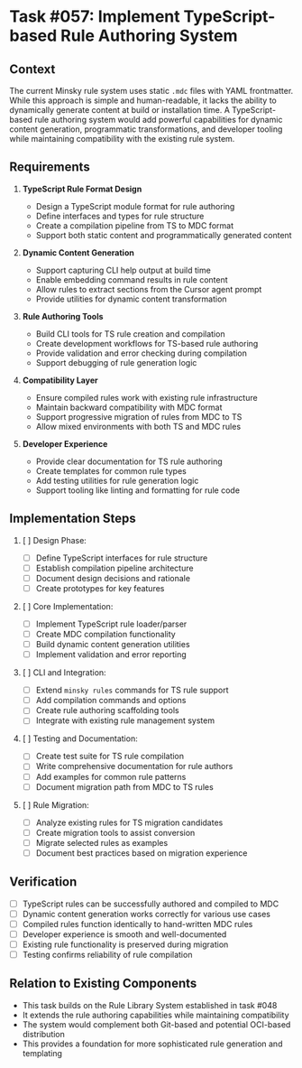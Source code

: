 # Task #057: Implement TypeScript-based Rule Authoring System

## Context

The current Minsky rule system uses static `.mdc` files with YAML frontmatter. While this approach is simple and human-readable, it lacks the ability to dynamically generate content at build or installation time. A TypeScript-based rule authoring system would add powerful capabilities for dynamic content generation, programmatic transformations, and developer tooling while maintaining compatibility with the existing rule system.

## Requirements

1. **TypeScript Rule Format Design**

   - Design a TypeScript module format for rule authoring
   - Define interfaces and types for rule structure
   - Create a compilation pipeline from TS to MDC format
   - Support both static content and programmatically generated content

2. **Dynamic Content Generation**

   - Support capturing CLI help output at build time
   - Enable embedding command results in rule content
   - Allow rules to extract sections from the Cursor agent prompt
   - Provide utilities for dynamic content transformation

3. **Rule Authoring Tools**

   - Build CLI tools for TS rule creation and compilation
   - Create development workflows for TS-based rule authoring
   - Provide validation and error checking during compilation
   - Support debugging of rule generation logic

4. **Compatibility Layer**

   - Ensure compiled rules work with existing rule infrastructure
   - Maintain backward compatibility with MDC format
   - Support progressive migration of rules from MDC to TS
   - Allow mixed environments with both TS and MDC rules

5. **Developer Experience**
   - Provide clear documentation for TS rule authoring
   - Create templates for common rule types
   - Add testing utilities for rule generation logic
   - Support tooling like linting and formatting for rule code

## Implementation Steps

1. [ ] Design Phase:

   - [ ] Define TypeScript interfaces for rule structure
   - [ ] Establish compilation pipeline architecture
   - [ ] Document design decisions and rationale
   - [ ] Create prototypes for key features

2. [ ] Core Implementation:

   - [ ] Implement TypeScript rule loader/parser
   - [ ] Create MDC compilation functionality
   - [ ] Build dynamic content generation utilities
   - [ ] Implement validation and error reporting

3. [ ] CLI and Integration:

   - [ ] Extend `minsky rules` commands for TS rule support
   - [ ] Add compilation commands and options
   - [ ] Create rule authoring scaffolding tools
   - [ ] Integrate with existing rule management system

4. [ ] Testing and Documentation:

   - [ ] Create test suite for TS rule compilation
   - [ ] Write comprehensive documentation for rule authors
   - [ ] Add examples for common rule patterns
   - [ ] Document migration path from MDC to TS rules

5. [ ] Rule Migration:
   - [ ] Analyze existing rules for TS migration candidates
   - [ ] Create migration tools to assist conversion
   - [ ] Migrate selected rules as examples
   - [ ] Document best practices based on migration experience

## Verification

- [ ] TypeScript rules can be successfully authored and compiled to MDC
- [ ] Dynamic content generation works correctly for various use cases
- [ ] Compiled rules function identically to hand-written MDC rules
- [ ] Developer experience is smooth and well-documented
- [ ] Existing rule functionality is preserved during migration
- [ ] Testing confirms reliability of rule compilation

## Relation to Existing Components

- This task builds on the Rule Library System established in task #048
- It extends the rule authoring capabilities while maintaining compatibility
- The system would complement both Git-based and potential OCI-based distribution
- This provides a foundation for more sophisticated rule generation and templating
